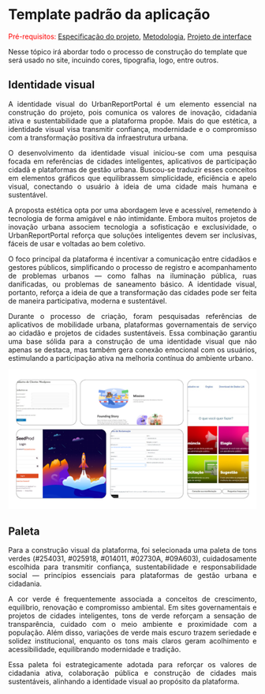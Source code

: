 # Template padrão da aplicação

<span style="color:red">Pré-requisitos: <a href="02-Especificacao.md"> Especificação do projeto</a></span>, <a href="03-Metodologia.md"> Metodologia</a>, <a href="04-Projeto-interface.md"> Projeto de interface</a>

Nesse tópico irá abordar todo o processo de construção do template que será usado no site, incuindo cores, tipografia, logo, entre outros.

## Identidade visual
<p align="justify">A identidade visual do UrbanReportPortal é um elemento essencial na construção do projeto, pois comunica os valores de inovação, cidadania ativa e sustentabilidade que a plataforma propõe. Mais do que estética, a identidade visual visa transmitir confiança, modernidade e o compromisso com a transformação positiva da infraestrutura urbana.</p>

<p align="justify">O desenvolvimento da identidade visual iniciou-se com uma pesquisa focada em referências de cidades inteligentes, aplicativos de participação cidadã e plataformas de gestão urbana. Buscou-se traduzir esses conceitos em elementos gráficos que equilibrassem simplicidade, eficiência e apelo visual, conectando o usuário à ideia de uma cidade mais humana e sustentável.</p>

<p align="justify">A proposta estética opta por uma abordagem leve e acessível, remetendo à tecnologia de forma amigável e não intimidante. Embora muitos projetos de inovação urbana associem tecnologia a sofisticação e exclusividade, o UrbanReportPortal reforça que soluções inteligentes devem ser inclusivas, fáceis de usar e voltadas ao bem coletivo.</p>

<p align="justify">O foco principal da plataforma é incentivar a comunicação entre cidadãos e gestores públicos, simplificando o processo de registro e acompanhamento de problemas urbanos — como falhas na iluminação pública, ruas danificadas, ou problemas de saneamento básico. A identidade visual, portanto, reforça a ideia de que a transformação das cidades pode ser feita de maneira participativa, moderna e sustentável.</p>

<p align="justify">Durante o processo de criação, foram pesquisadas referências de aplicativos de mobilidade urbana, plataformas governamentais de serviço ao cidadão e projetos de cidades sustentáveis. Essa combinação garantiu uma base sólida para a construção de uma identidade visual que não apenas se destaca, mas também gera conexão emocional com os usuários, estimulando a participação ativa na melhoria contínua do ambiente urbano.</p>

![image](images/Identidade_Visual.png)

## Paleta
<p align="justify">Para a construção visual da plataforma, foi selecionada uma paleta de tons verdes (#254031, #025918, #014011, #02730A, #09A603), cuidadosamente escolhida para transmitir confiança, sustentabilidade e responsabilidade social — princípios essenciais para plataformas de gestão urbana e cidadania.</p>

<p align="justify">A cor verde é frequentemente associada a conceitos de crescimento, equilíbrio, renovação e compromisso ambiental. Em sites governamentais e projetos de cidades inteligentes, tons de verde reforçam a sensação de transparência, cuidado com o meio ambiente e proximidade com a população. Além disso, variações de verde mais escuro trazem seriedade e solidez institucional, enquanto os tons mais claros geram acolhimento e acessibilidade, equilibrando modernidade e tradição.</p>

<p align="justify">Essa paleta foi estrategicamente adotada para reforçar os valores de cidadania ativa, colaboração pública e construção de cidades mais sustentáveis, alinhando a identidade visual ao propósito da plataforma.</p>

